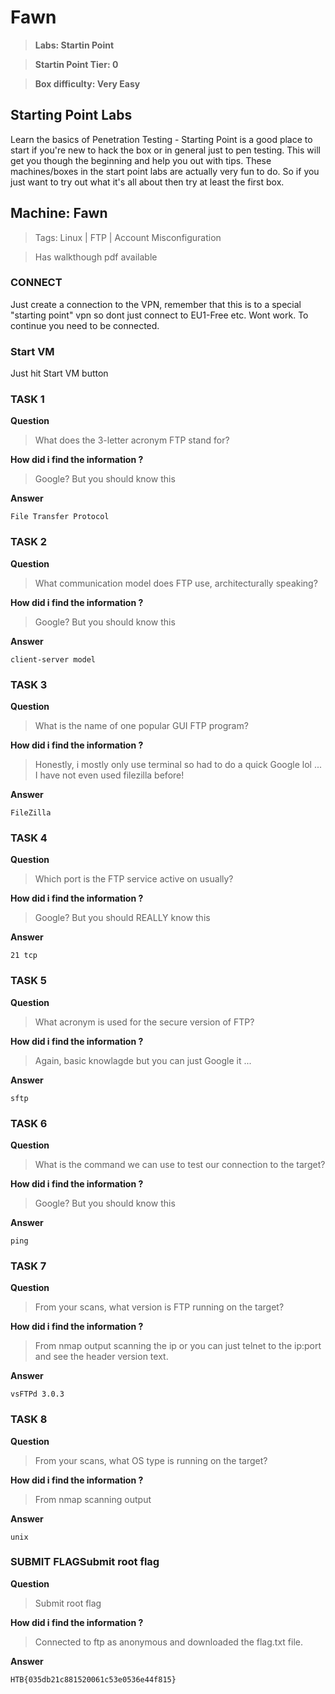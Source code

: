 # Fawn
> **Labs: Startin Point**

> **Startin Point Tier: 0**

> **Box difficulty: Very Easy**

## Starting Point Labs

Learn the basics of Penetration Testing - Starting Point is a good place to start if you're new to hack the box or in general just to pen testing. This will get you though the beginning and help you out with tips. These machines/boxes in the start point labs are actually very fun to do. So if you just want to try out what it's all about then try at least the first box.

## Machine: Fawn
> Tags: Linux | FTP | Account Misconfiguration

> Has walkthough pdf available

### CONNECT
Just create a connection to the VPN, remember that this is to a special "starting point" vpn so dont just connect to EU1-Free etc. Wont work. To continue you need to be connected.

### Start VM
Just hit Start VM button

### TASK 1
**Question**
> What does the 3-letter acronym FTP stand for? 

**How did i find the information ?**
> Google? But you should know this

**Answer**
```
File Transfer Protocol
```
### TASK 2
**Question**
> What communication model does FTP use, architecturally speaking?  

**How did i find the information ?**
> Google? But you should know this

**Answer**
```
client-server model
```
### TASK 3
**Question**
> What is the name of one popular GUI FTP program?

**How did i find the information ?**
> Honestly, i mostly only use terminal so had to do a quick Google lol ... I have not even used filezilla before!

**Answer**
```
FileZilla
```
### TASK 4
**Question**
> Which port is the FTP service active on usually? 

**How did i find the information ?**
> Google? But you should REALLY know this

**Answer**
```
21 tcp
```
### TASK 5
**Question**
> What acronym is used for the secure version of FTP? 

**How did i find the information ?**
> Again, basic knowlagde but you can just Google it ...

**Answer**
```
sftp
```
### TASK 6
**Question**
> What is the command we can use to test our connection to the target?  

**How did i find the information ?**
> Google? But you should know this

**Answer**
```
ping
```
### TASK 7
**Question**
> From your scans, what version is FTP running on the target?  

**How did i find the information ?**
> From nmap output scanning the ip or you can just telnet to the ip:port and see the header version text.

**Answer**
```
vsFTPd 3.0.3
```
### TASK 8
**Question**
> From your scans, what OS type is running on the target? 

**How did i find the information ?**
> From nmap scanning output

**Answer**
```
unix
```
### SUBMIT FLAGSubmit root flag 
**Question**
> Submit root flag  

**How did i find the information ?**
> Connected to ftp as anonymous and downloaded the flag.txt file.

**Answer**
```
HTB{035db21c881520061c53e0536e44f815}
```
